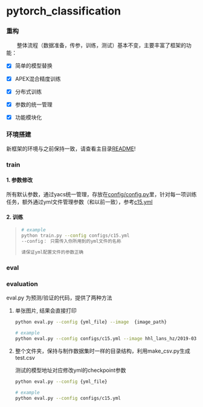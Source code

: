 # pytorch_classification

### 重构

&emsp;&emsp;整体流程（数据准备，传参，训练，测试）基本不变，主要丰富了框架的功能：

- [x] 简单的模型替换
- [x] APEX混合精度训练
- [x] 分布式训练
- [x] 参数的统一管理
- [x] 功能模块化



### 环境搭建

新框架的环境与之前保持一致，请查看主目录[README](https://github.com/FirminSun/TBox-server-dh/blob/master/README.md#%E7%8E%AF%E5%A2%83%E5%AE%89%E8%A3%85)!



### train

#### 1. 参数修改

所有默认参数，通过yacs统一管理，存放在[config/config.py](config/config.py)里，针对每一项训练任务，额外通过yml文件管理参数（和以前一致），参考[c15.yml](https://github.com/FirminSun/TBox-server-dh/blob/master/classification/Cls_torch/configs/c15.yml)

#### 2. 训练

>```bash
># example
>python train.py --config configs/c15.yml
>--config： 只需传入你所用到的yml文件的名称
>
>请保证yml配置文件的参数正确
>```



### eval

### evaluation

eval.py 为预测/验证的代码，提供了两种方法

1. 单张图片, 结果会直接打印

    ```bash
    python eval.py --config {yml_file} --image  {image_path}  
    
    # example
    python eval.py --config configs/c15.yml --image hhl_lans_hz/2019-03-19_more_10038_3.jpg 
    ```


2. 整个文件夹，保持与制作数据集时一样的目录结构，利用make_csv.py生成test.csv

   测试的模型地址对应修改yml的checkpoint参数
   
   ```bash
   python eval.py --config {yml_file}
   
   # example
   python eval.py --config configs/c15.yml
   ```



